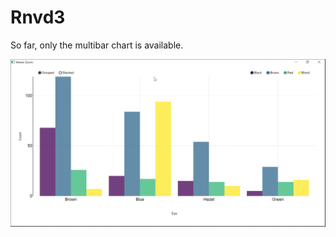 # Rnvd3

So far, only the multibar chart is available.

![](https://raw.githubusercontent.com/stla/Rnvd3/main/inst/screenshots/multibarchart.gif)
